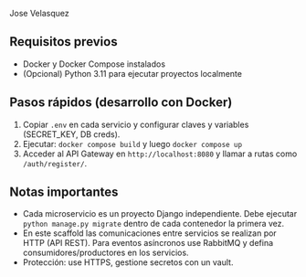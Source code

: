 Jose Velasquez

## Requisitos previos
- Docker y Docker Compose instalados
- (Opcional) Python 3.11 para ejecutar proyectos localmente

## Pasos rápidos (desarrollo con Docker)
1. Copiar `.env` en cada servicio y configurar claves y variables (SECRET_KEY, DB creds).
2. Ejecutar: `docker compose build` y luego `docker compose up`
3. Acceder al API Gateway en `http://localhost:8080` y llamar a rutas como `/auth/register/`.

## Notas importantes
- Cada microservicio es un proyecto Django independiente. Debe ejecutar `python manage.py migrate` dentro de cada contenedor la primera vez.
- En este scaffold las comunicaciones entre servicios se realizan por HTTP (API REST). Para eventos asíncronos use RabbitMQ y defina consumidores/productores en los servicios.
- Protección: use HTTPS, gestione secretos con un vault.
